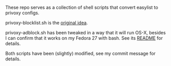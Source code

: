These repo serves as a collection of shell scripts that convert easylist to privoxy configs.

privoxy-blocklist.sh is the [original idea](http://andrwe.dyndns.org/doku.php/blog/scripting/bash/privoxy-blocklist).

privoxy-adblock.sh has been tweaked in a way that it will run OS-X, besides I can confirm that it works on my Fedora 27 with bash. See its [README](README_privoxy-adblock.md) for details.

Both scripts have been (slightly) modified, see my commit message for details.
